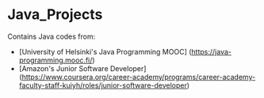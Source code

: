 # Java_Projects
Contains Java codes from: 
* [University of Helsinki's Java Programming MOOC] (https://java-programming.mooc.fi/)
* [Amazon's Junior Software Developer] (https://www.coursera.org/career-academy/programs/career-academy-faculty-staff-kuiyh/roles/junior-software-developer)
